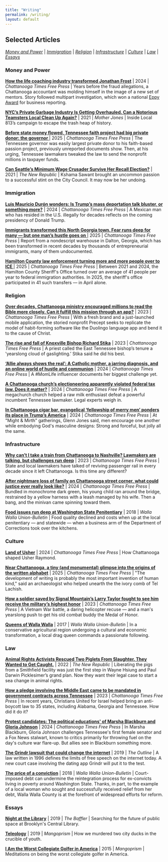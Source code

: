 ```yaml
---
title: "Writing"
permalink: /writing/
layout: default
---
```

## **Selected Articles**
*[Money and Power](#BusinessReporting)* \| *[Immigration](#ImmigrationReporting)* \| *[Religion](#ReligionReporting)* \| *[Infrastructure](#Infrastructure)* \| *[Culture](#Culture)*  \| *[Law](#Law)* \| *[Essays](#Essays)*


### <a name="BusinessReporting"><a/>Money and Power

**[How the life coaching industry transformed Jonathan Frost](https://www.timesfreepress.com/news/2024/may/18/head-how-the-life-coaching-industry-transformed/)** \| 2024 \| *Chattanooga Times Free Press* \| Years before the fraud allegations, a Chattanooga accountant was molding himself in the image of a new set of mentors. Story followed multipart investigation, which won a national [Eppy Award](https://www.eppyawards.com/) for business reporting.

**[NYC’s Private Garbage Industry Is Getting Overhauled. Can a Notorious Teamsters Local Clean Up Again?](https://www.motherjones.com/politics/2021/10/teamsters-local-813-nyc-garbage-mob/)** \|  2021 \| *Mother Jones* \| Inside Local 813’s campaign to escape the trash heap of history.

**[Before state money flowed, Tennessee faith project had big private donor: the governor
](https://www.timesfreepress.com/news/2025/apr/26/before-state-money-flowed-tennessee-faith-project/)** \| 2025 \| *Chattanooga Times Free Press* \| The Tennessee governor was easily largest private donor to his faith-based passion project, previously unreported documents show. Then, at his urging, Tennessee lawmakers tweaked the law to send the nonprofit millions in taxpayer funds.  

**[Can Seattle’s Minimum Wage Crusader Survive Her Recall Election?](https://newrepublic.com/article/164600/kshama-sawant-minimum-wage-recall)** \| 2021 \| *The New Republic* \| Kshama Sawant brought an uncommon passion to a successful stint on the City Council. It may now be her undoing.

### <a name="ImmigrationReporting"><a/>Immigration

**[Luis Mauricio Durón wonders: Is Trump’s mass deportation talk bluster, or something more?](https://www.timesfreepress.com/news/2024/nov/16/in-chattanooga-latino-community-wonders-if-trump/)** \| 2024 \| *Chattanooga Times Free Press* \| A Mexican man who has resided in the U.S. illegally for decades reflects on the coming presidency of Donald Trump.

**[Immigrants transformed this North Georgia town. Fear runs deep for many — but one man’s hustle goes on
](https://www.timesfreepress.com/news/2025/feb/22/immigrants-transformed-this-north-georgia-town/)** \| 2025 \| *Chattanooga Times Free Press* \| Report from a nondescript warehouse in Dalton, Georgia, which has been transformed in recent decades by thousands of entrepreneurial immigrants, many of them undocumented.

**[Hamilton County law enforcement turning more and more people over to ICE
](https://www.timesfreepress.com/news/2025/may/10/hamilton-county-law-enforcement-turning-more-and/#/questions)** \| 2025 \| *Chattanooga Times Free Press* \| Between 2021 and 2024, the Hamilton County Sheriff's Office turned over an average of 41 people per year to federal immigration authorities. In 2025, the sheriff's office participated in 41 such transfers — in April alone.

### <a name="ReligionReporting"><a/>Religion

**[Over decades, Chattanooga ministry encouraged millions to read the Bible more closely. Can it fulfill this mission through an app?](https://www.timesfreepress.com/news/2023/dec/16/over-decades-chattanooga-ministry-encouraged/)** \|  2023 \| *Chattanooga Times Free Press* \| With a fresh brand and a just-launched mobile application, the storied nonprofit Precept seeks to replicate the model of habit-forming software like the Duolingo language app and bend it to the cause of Christ.

**[The rise and fall of Knoxville Bishop Richard Stika](https://www.timesfreepress.com/news/2023/jul/08/the-rise-and-fall-of-stika-tfp/)** \|  2023 \| *Chattanooga Times Free Press* \| A priest called the East Tennessee bishop’s tenure a 'yearslong cloud of gaslighting.’ Stika said he did his best.

**[‘Allie always shows the real’: A Catholic mother, a jarring diagnosis, and an online world of hustle and communion](https://www.timesfreepress.com/news/2024/dec/14/allie-always-shows-the-real-a-chattanooga-mother//)** \|  2024 \| *Chattanooga Times Free Press* \| A #MomLife influencer documents her biggest challenge yet. 

**[A Chattanooga church’s electioneering apparently violated federal tax law. Does it matter?](https://www.timesfreepress.com/news/2024/sep/14/a-chattanooga-churchs-electioneering-apparently/#/questions/)** \| 2024 \| *Chattanooga Times Free Press* \| A  megachurch church helped a raw milk enthusiast defeat a powerful incumbent Tennessee lawmaker. Legal experts weigh in.

**[In Chattanooga cigar bar, evangelical ‘fellowship of merry men’ ponders its place in Trump’s America](https://www.timesfreepress.com/news/2024/dec/06/in-chattanooga-cigar-bar-evangelical-fellowship/#/questions)** \|  2024 \| *Chattanooga Times Free Press* \| At "Might & Mirth" gatherings, Glenn Jones said, men encourage one another while embodying God's masculine designs: Strong and forceful, but jolly all the same.

### <a name="Infrastructure"><a/> Infrastructure

**[Why can’t I take a train from Chattanooga to Nashville? Lawmakers are talking, but challenges run deep](https://www.timesfreepress.com/news/2023/jan/28/why-cant-i-take-a-train-to-nashville-tfp/#/questions)** \| 2023 \|  *Chattanooga Times Free Press* \| State and local lawmakers have talked of reviving passenger rail in every decade since it left Chattanooga. Is this time any different?

**[After nightmare loss of family on Chattanooga street corner, what could justice ever really look like?](https://www.timesfreepress.com/news/2024/apr/13/a-final-stroll-around-chattanooga-became-a/)** \|  2024  \| *Chattanooga Times Free Press* \| Bundled in monochrome dark green, his young child ran around the bridge, restrained by a yellow harness with a leash managed by his wife. Then a bang, and the minivan came spinning toward them.

**[Food issues run deep at Washington State Penitentiary](http://www.union-bulletin.com/news/food-issues-run-deep-at-washington-state-penitentiary/article_0da49ace-45c4-11e8-a702-134b28fbc3b2.html)** \| 2018 \| *Walla Walla Union-Bulletin* \| Food quality declined and costs when up at the local penitentiary — and statewide — when a business arm of the Department of Corrections took over the kitchens.

### <a name="Culture"><a/> Culture

**[Land of Usher](https://www.timesfreepress.com/news/2024/feb/10/usher-is-performing-at-the-super-bowl-and-he-was/#/questions/4875691)** \| 2024 \|  *Chattanooga Times Free Press* \| How Chattanooga shaped Usher Raymond.

**[Near Chattanooga, a tiny (and monumental) glimpse into the origins of the written alphabet](https://www.timesfreepress.com/news/2025/jan/25/near-chattanooga-a-tiny-and-monumental-glimpse/)** \| 2025 \|  *Chattanooga Times Free Press* \| "The development of writing is probably the most important invention of human kind," said an archaeologist who helped unearth the the ivory comb of Tel Lachish.

**[How a soldier saved by Signal Mountain’s Larry Taylor fought to see him receive the military’s highest honor](https://www.timesfreepress.com/news/2023/sep/02/how-a-soldier-saved-by-signal-mountains-larry/)** \| 2023 \|  *Chattanooga Times Free Press* \| A Vietnam War battle, a daring helicopter recuse — and a man's yearslong push to get his old combat buddy the Medal of Honor.

**[Queens of Walla Walla](http://www.union-bulletin.com/featured_story/the-queens-of-walla-walla/article_c4c8ec0c-ab9e-11e7-8784-b761518dfb93.html)** \| 2017 \|  *Walla Walla Union-Bulletin* \| In a conservative agricultural region undergoing a cultural and economic transformation, a local drag queen commands a passionate following.

### <a name="Law"><a/>Law

**[Animal Rights Activists Rescued Two Piglets From Slaughter. They Wanted to Get Caught.](https://newrepublic.com/article/165468/animal-rights-dxe-smithfield)** \| 2022 \| *The New Republic* \| Liberating the pigs from a Smithfield facility was just the first step in Wayne Hsiung and Paul Darwin Picklesimer’s grand plan. Now they want their legal case to start a sea change in animal rights.

**[How a pledge involving the Middle East came to be mandated in government contracts across Tennessee](https://www.timesfreepress.com/news/2023/jul/29/how-a-pledge-involving-the-middle-east-came-to-be/#/questions)** \| 2023 \|  *Chattanooga Times Free Press* \| In recent years, Christians United for Israel helped bring an anti-boycott law to 35 states, including Alabama, Georgia and Tennessee. How did it do it?

**[Protest candidates: The political educations' of Marsha Blackburn and Gloria Johnson](https://www.timesfreepress.com/news/2024/oct/12/protest-candidates-how-marsha-blackburn-and/)** \| 2024 \| *Chattanooga Times Free Press* \| In Marsha Blackburn, Gloria Johnson challenges Tennessee's first female senator and a Fox News stalwart, known to critics primarily for throwing fuel on the day's culture war flare-up. But allies see in Blackburn something more. 

**[The Grindr lawsuit that could change the internet](https://theoutline.com/post/6968/grindr-lawsuit-matthew-herrick?utm_source=)** \| 2019 \| *The Outline* \| A law written in 1996 defines the limits of free speech on the internet today. A new court case involving the dating app Grindr will put it to the test.

**[The price of a conviction](http://www.union-bulletin.com/news/courts_and_crime/the-price-of-a-conviction/article_6b4ced1e-d4c3-11e8-9c5a-f75fc47c39b0.html)** \|  2018 \| *Walla Walla Union-Bulletin* \| Court-imposed debt can undermine the reintegration process for ex-convicts living in poverty around Washington State. Thanks, in part, to the example of a local woman who sought and successfully received relief from her debt, Walla Walla County is at the forefront of widespread efforts for reform.

### <a name="Essays"><a/> Essays

**[Night at the Library](https://thebaffler.com/latest/a-night-at-the-library-schwartz)** \| 2019 \| *The Baffler* \| Searching for the future of public space at Brooklyn's Central Library.  

**[Teleology](https://mangoprism.com/teleology/)** \| 2019 \|  *Mangoprism* \| How we murdered two city ducks in the crucible of youth.

**[I Am the Worst Collegiate Golfer in America](https://mangoprism.com/i-am-the-worst-collegiate-golfer-in-america/)** \| 2015 \| *Mangoprism* \| Meditations on being the worst collegiate golfer in America.
